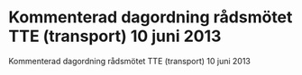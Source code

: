 # Kommenterad dagordning rådsmötet TTE (transport) 10 juni 2013

Kommenterad dagordning rådsmötet TTE (transport) 10 juni 2013
